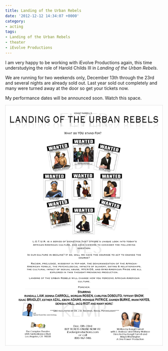 ```yaml
---
title: Landing of the Urban Rebels
date: '2012-12-12 14:34:07 +0000'
category:
- acting
tags:
- Landing of the Urban Rebels
- theater
- iEvolve Productions
---
```


I am very happy to be working with iEvolve Productions again, this time understudying
the role of Harold Childs III in *Landing of the Urban Rebels*.

We are running for two weekends only, December 13th through the 23rd and
several nights are already sold out. Last year sold out completely and many
were turned away at the door so get your tickets now.

My performance dates will be announced soon. Watch this space.

![Landing of the Urban Rebels](images/Landing-of-the-Urban-Rebels-FlyerWhite3.jpg)
